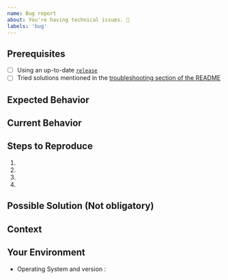 ```yaml
---
name: Bug report
about: You're having technical issues. 🐞
labels: 'bug'
---
```


<!-- Please use the following issue template or your issue will be closed -->

## Prerequisites

<!-- If the following boxes are not ALL checked, your issue is likely to be closed -->

- [ ] Using an up-to-date [`release`](https://github.com/SongSing/acheron/releases)
- [ ] Tried solutions mentioned in the [troubleshooting section of the README](https://github.com/SongSing/acheron/blob/main/README.md#troubleshooting)

## Expected Behavior

<!--- What should have happened? -->

## Current Behavior

<!--- What went wrong? -->

## Steps to Reproduce

1.

2.

3.

4.

## Possible Solution (Not obligatory)

<!--- Suggest a reason for the bug or how to fix it. -->

## Context

<!--- How has this issue affected you? What are you trying to accomplish? -->

## Your Environment

<!--- Include as many relevant details about the environment you experienced the bug in -->

- Operating System and version :